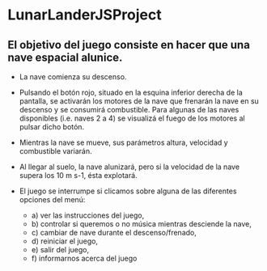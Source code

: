 # LunarLanderJSProject

## El objetivo del juego consiste en hacer que una nave espacial alunice.

* La nave comienza su descenso.

* Pulsando el botón rojo, situado en la esquina inferior derecha de la pantalla, se activarán los motores de la nave que frenarán la nave en su descenso y se consumirá combustible. Para algunas de las naves disponibles (i.e. naves 2 a 4) se visualizá el fuego de los motores al pulsar dicho botón.

* Mientras la nave se mueve, sus parámetros altura, velocidad y combustible variarán.

* Al llegar al suelo, la nave alunizará, pero si la velocidad de la nave supera los 10 m s-1, ésta explotará.

* El juego se interrumpe si clicamos sobre alguna de las diferentes opciones del menú:
						
	* a) ver las instrucciones del juego,
	* b) controlar si queremos o no música mientras desciende la nave,
	* c) cambiar de nave durante el descenso/frenado,
	* d) reiniciar el juego,
	* e) salir del juego,
	* f) informarnos acerca del juego
    
